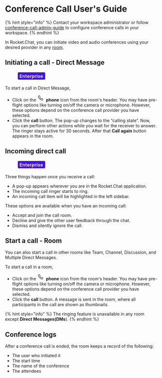 # Conference Call User's Guide

{% hint style="info" %}
Contact your workspace administrator or follow [conference-call-admin-guide](conference-call-admin-guide/ "mention") to configure conference calls in your workspace.
{% endhint %}

In Rocket.Chat, you can initiate video and audio conferences using your desired provider in any [room](../user-guides/rooms/).

## Initiating a call - Direct Message

<figure><img src="../../.gitbook/assets/2021-06-10_22-31-38 (3) (3) (3) (3) (3) (3) (3) (3) (3) (2) (3) (1) (1) (1) (1) (2) (1) (1) (1) (1) (1) (44).jpg" alt=""><figcaption></figcaption></figure>

To start a call in Direct Message,

* Click on the <img src="../../.gitbook/assets/phone-icon.png" alt="" data-size="line"> **phone** icon from the room's header. You may have pre-flight options like turning on/off the camera or microphone. However, these options depend on the conference call provider you have selected.
* Click the **call** button. The pop-up changes to the “calling state”. Now, you can perform other actions while you wait for the receiver to answer. The ringer stays active for 30 seconds. After that **Call again** button appears in the room.

## Incoming direct call

<figure><img src="../../.gitbook/assets/2021-06-10_22-31-38 (3) (3) (3) (3) (3) (3) (3) (3) (3) (2) (3) (1) (1) (1) (1) (2) (1) (1) (1) (1) (1) (44).jpg" alt=""><figcaption></figcaption></figure>

Three things happen once you receive a call:

* A pop-up appears wherever you are in the Rocket.Chat application.
* The incoming call ringer starts to ring.
* An incoming call item will be highlighted in the left sidebar.

These options are available when you have an incoming call:

* Accept and join the call room.
* Decline and give the other user feedback through the chat.
* Dismiss and silently ignore the call.

## Start a call - Room

You can also start a call in other rooms like Team, Channel, Discussion, and Multiple Direct Messages.

To start a call in a room,

* Click on the <img src="../../.gitbook/assets/phone-icon.png" alt="" data-size="line"> **phone** icon from the room's header. You may have pre-flight options like turning on/off the camera or microphone. However, these options depend on the conference call provider you have selected.
* Click the **call** button. A message is sent in the room, where all participants in the call are shown as thumbnails.

{% hint style="info" %}
The ringing feature is unavailable in any room except **Direct Messages(DMs**).
{% endhint %}

## Conference logs

After a conference call is ended, the room keeps a record of the following:

* The user who initiated it
* The start time
* The name of the conference
* The attendees
